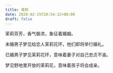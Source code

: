 ```yaml
---
title: 茉莉
date: 2020-02-15T20:54:12+08:00
draft: false
---
```


茉莉芬芳，香气极浓，象征着婚姻。


未婚男子梦见给恋人茉莉花环，他们即将举行婚礼。


已婚男子梦见茉莉花环，意味着妻子对自己忠贞不渝。


梦见野地里开放的茉莉花，意味着孩子将会成亲。
